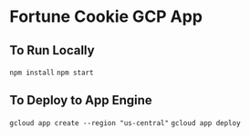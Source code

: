 # Fortune Cookie GCP App

## To Run Locally
`npm install`
`npm start`

## To Deploy to App Engine
`gcloud app create --region "us-central"`
`gcloud app deploy`


